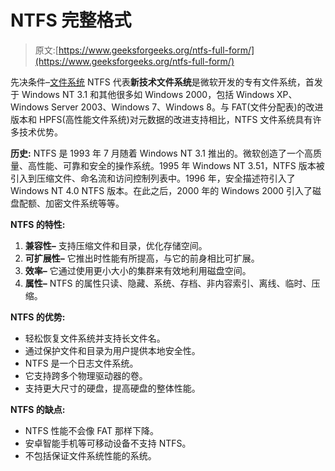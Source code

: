 # NTFS 完整格式

> 原文:[https://www.geeksforgeeks.org/ntfs-full-form/](https://www.geeksforgeeks.org/ntfs-full-form/)

先决条件–[文件系统](https://www.geeksforgeeks.org/understanding-file-system/)
NTFS 代表**新技术文件系统**是微软开发的专有文件系统，首发于 Windows NT 3.1 和其他很多如 Windows 2000，包括 Windows XP、Windows Server 2003、Windows 7、Windows 8。与 FAT(文件分配表)的改进版本和 HPFS(高性能文件系统)对元数据的改进支持相比，NTFS 文件系统具有许多技术优势。

**历史:**
NTFS 是 1993 年 7 月随着 Windows NT 3.1 推出的。微软创造了一个高质量、高性能、可靠和安全的操作系统。1995 年 Windows NT 3.51，NTFS 版本被引入到压缩文件、命名流和访问控制列表中。1996 年，安全描述符引入了 Windows NT 4.0 NTFS 版本。在此之后，2000 年的 Windows 2000 引入了磁盘配额、加密文件系统等等。

**NTFS 的特性:**

1.  **兼容性–**
    支持压缩文件和目录，优化存储空间。
2.  **可扩展性–**
    它推出时性能有所提高，与它的前身相比可扩展。
3.  **效率–**
    它通过使用更小大小的集群来有效地利用磁盘空间。
4.  **属性–**
    NTFS 的属性只读、隐藏、系统、存档、非内容索引、离线、临时、压缩。

**NTFS 的优势:**

*   轻松恢复文件系统并支持长文件名。
*   通过保护文件和目录为用户提供本地安全性。
*   NTFS 是一个日志文件系统。
*   它支持跨多个物理驱动器的卷。
*   支持更大尺寸的硬盘，提高硬盘的整体性能。

**NTFS 的缺点:**

*   NTFS 性能不会像 FAT 那样下降。
*   安卓智能手机等可移动设备不支持 NTFS。
*   不包括保证文件系统性能的系统。